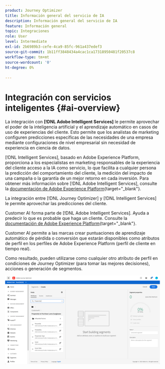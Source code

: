 ```yaml
---
product: Journey Optimizer
title: Información general del servicio de IA
description: Información general del servicio de IA
feature: Información general
topic: Integraciones
role: User
level: Intermediate
exl-id: 2b6989b3-cefe-4ca9-85fc-961a437edef3
source-git-commit: 1b11ff3848434a4cac1ca17318950481f20537c8
workflow-type: tm+mt
source-wordcount: '0'
ht-degree: 0%

---
```


# Integración con servicios inteligentes {#ai-overview}

La integración con **[!DNL Adobe Intelligent Services]** le permite aprovechar el poder de la inteligencia artificial y el aprendizaje automático en casos de uso de experiencias del cliente. Esto permite que los analistas de marketing configuren predicciones específicas de las necesidades de una empresa mediante configuraciones de nivel empresarial sin necesidad de experiencia en ciencia de datos.

[!DNL Intelligent Services], basado en Adobe Experience Platform, proporciona a los especialistas en marketing responsables de la experiencia del cliente acceso a la IA como servicio, lo que facilita a cualquier persona la predicción del comportamiento del cliente, la medición del impacto de una campaña o la garantía de un mejor retorno en cada inversión. Para obtener más información sobre [!DNL Adobe Intelligent Services], consulte la [documentación de Adobe Experience Platform](https://experienceleague.adobe.com/docs/experience-platform/intelligent-services/home.html){target=&quot;_blank&quot;}.

La integración entre [!DNL Journey Optimizer] y [!DNL Intelligent Services] le permite aprovechar las predicciones del cliente.

Customer AI forma parte de [!DNL Adobe Intelligent Services]. Ayuda a predecir lo que es probable que haga un cliente. Consulte la [documentación de Adobe Experience Platform](https://experienceleague.adobe.com/docs/experience-platform/intelligent-services/customer-ai/overview.html){target=&quot;_blank&quot;}.

Customer AI permite a las marcas crear puntuaciones de aprendizaje automático de pérdida o conversión que estarán disponibles como atributos de perfil en los perfiles de Adobe Experience Platform (perfil de cliente en tiempo real).

Como resultado, pueden utilizarse como cualquier otro atributo de perfil en condiciones de Journey Optimizer (para tomar las mejores decisiones), acciones o generación de segmentos.

![](../assets/customer-ai.png)

